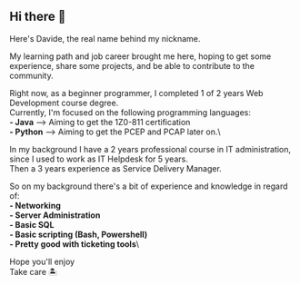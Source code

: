 ## Hi there 👋
Here's Davide, the real name behind my nickname.

My learning path and job career brought me here, 
hoping to get some experience, share some projects, and be able to contribute to the community.

Right now, as a beginner programmer, I completed 1 of 2 years Web Development course degree.\
Currently, I'm focused on the following programming languages:\
**- Java**  --> Aiming to get the 1Z0-811 certification\
**- Python** --> Aiming to get the PCEP and PCAP later on.\ 

In my background I have a 2 years professional course in IT administration, since I used to work as IT Helpdesk for 5 years.\
Then a 3 years experience as Service Delivery Manager.

So on my background there's a bit of experience and knowledge in regard of:\
**- Networking**\
**- Server Administration**\
**- Basic SQL**\
**- Basic scripting (Bash, Powershell)**\
**- Pretty good with ticketing tools**\

Hope you'll enjoy\
Take care 🏝 

<!--
**dadda27/dadda27** is a ✨ _special_ ✨ repository because its `README.md` (this file) appears on your GitHub profile.

Here are some ideas to get you started:

- 🔭 I’m currently working on ...
- 🌱 I’m currently learning ...
- 👯 I’m looking to collaborate on ...
- 🤔 I’m looking for help with ...
- 💬 Ask me about ...
- 📫 How to reach me: ...
- 😄 Pronouns: ...
- ⚡ Fun fact: ...
-->
